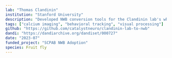 ```yaml
---
lab: "Thomas Clandinin"
institution: "Stanford University"
description: "Developed NWB conversion tools for the Clandinin lab's whole-brain imaging data in Drosophila, featuring volumetric two-photon calcium imaging during locomotion. The conversion pipeline includes specialized interfaces for handling complex imaging data formats including NiFTI files, with support for brain-wide neural activity mapping during behavioral tasks."
tags: ["calcium imaging", "behavioral tracking", "visual processing"]
github: "https://github.com/catalystneuro/clandinin-lab-to-nwb"
dandi: "https://dandiarchive.org/dandiset/000727"
date: "2023-07"
funded_project: "SCPAB NWB Adoption"
species: Fruit fly
---
```

